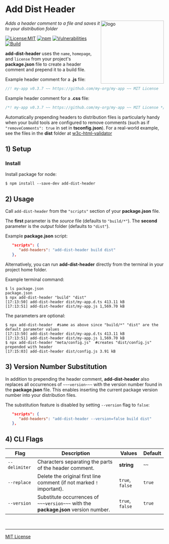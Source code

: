 # Add Dist Header
<img src=https://centerkey.com/graphics/center-key-logo.svg align=right width=200 alt=logo>

_Adds a header comment to a file and saves it to your distribution folder_

[![License:MIT](https://img.shields.io/badge/License-MIT-blue.svg)](https://github.com/center-key/add-dist-header/blob/main/LICENSE.txt)
[![npm](https://img.shields.io/npm/v/add-dist-header.svg)](https://www.npmjs.com/package/add-dist-header)
[![Vulnerabilities](https://snyk.io/test/github/center-key/add-dist-header/badge.svg)](https://snyk.io/test/github/center-key/add-dist-header)
[![Build](https://github.com/center-key/add-dist-header/workflows/build/badge.svg)](https://github.com/center-key/add-dist-header/actions?query=workflow%3Abuild)

**add-dist-header** uses the `name`, `homepage`, and `license` from your project's **package.json**
file to create a header comment and prepend it to a build file.

Example header comment for a **.js** file:
```javascript
//! my-app v0.3.7 ~~ https://github.com/my-org/my-app ~~ MIT License
```
Example header comment for a **.css** file:
```javascript
/*! my-app v0.3.7 ~~ https://github.com/my-org/my-app ~~ MIT License */
```

Automatically prepending headers to distribution files is particularly handy when your build
tools are configured to remove comments (such as if `"removeComments": true` in set
in **tsconfig.json**).
For a real-world example, see the files in the **dist** folder at
[w3c-html-validator](https://github.com/center-key/w3c-html-validator/tree/main/dist)

## 1) Setup

### Install
Install package for node:
```shell
$ npm install --save-dev add-dist-header
```

## 2) Usage
Call `add-dist-header` from the `"scripts"` section of your **package.json** file.

The **first** parameter is the *source* file (defaults to `"build/*"`).
The **second** parameter is the *output* folder (defaults to `"dist"`).

Example **package.json** script:
```json
   "scripts": {
      "add-headers": "add-dist-header build dist"
   },
```

Alternatively, you can run **add-dist-header** directly from the terminal in your project home
folder.

Example terminal command:
```shell
$ ls package.json
package.json
$ npx add-dist-header "build" "dist"
[17:13:50] add-dist-header dist/my-app.d.ts 413.11 kB
[17:13:51] add-dist-header dist/my-app.js 1,569.70 kB
```

The parameters are optional:
```shell
$ npx add-dist-header  #same as above since "build/*" "dist" are the default parameter values
[17:13:50] add-dist-header dist/my-app.d.ts 413.11 kB
[17:13:51] add-dist-header dist/my-app.js 1,569.70 kB
$ npx add-dist-header "meta/config.js"  #creates "dist/config.js" prepended with header
[17:15:03] add-dist-header dist/config.js 3.91 kB
```

## 3) Version Number Substitution
In addition to prepending the header comment, **add-dist-header** also replaces all occurrences of
`~~~version~~~` with the version number found in the **package.json** file.
This enables inserting the current package version number into your distribution files.

The substitution feature is disabled by setting `--version` flag to `false`:
```json
   "scripts": {
      "add-headers": "add-dist-header --version=false build dist"
   },
```

## 4) CLI Flags
| Flag          | Description                                                                         | Values          | Default |
| ------------- | ----------------------------------------------------------------------------------- | --------------- | ------- |
| `--delimiter` | Characters separating the parts of the header comment.                              | **string**      | `~~`    |
| `--replace`   | Delete the original first line comment (if not marked `!` important).               | `true`, `false` | `true`  |
| `--version`   | Substitute occurrences of `~~~version~~~` with the **package.json** version number. | `true`, `false` | `true`  |

<br>

---
[MIT License](LICENSE.txt)

